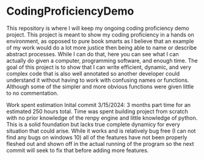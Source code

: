 # CodingProficiencyDemo
This repository is where I will keep my ongoing coding proficiency demo project. This project is meant to show my coding proficiency in a hands on environment, as opposed to pure book smarts as I believe that an example of my work would do a lot more justice then being able to name or describe abstract processes. While I can do that, here you can see what I can actually do given a computer, programming software, and enough time. The goal of this project is to show that I can write efficient, dynamic, and very complex code that is also well annotated so another developer could understand it without having to work with confusing names or functions. Although some of the simpler
and more obvious functions were given little to no commentation. 

Work spent estimation
Inital commit 3/15/2024: 3 months part time for an estimated 250 hours total. Time was spent building project from scratch with no prior knowledge of the renpy engine and little knowledge of python. This is a solid foundation
but lacks true complete dynamicy for every situation that could arise. While it works and is relatively bug free (I can not find any bugs on windows 10) all of the features have not been properly fleshed out and shown off in
the actual running of the program so the next commit will seek to fix that before adding more features.

